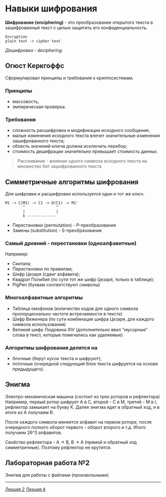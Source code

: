 # Навыки шифрования

**Шифрование (enciphering)** - это преобразование открытого текста в зашифрованный текст с целью защитить его конфиденциальность.

    Encryption
    plain text -> cipher text

*Дешифровка - deciphering.*

## Огюст Керкгоффс
Сформулировал принципы и требования к криптосистемам.

### Принципы
- массовость,
- эмпирическая проверка.

### Требования
- сложность расшифровки и модификации исходного сообщения;
- малые изменения исходного текста влечет значительные изменения зашифрованного текста;
- область значений ключа должна исключать перебор;
- стоимость дешифрации значительно превышает стоимость данных.

    
> Рассеивание - влияние одного символа исходного текста на множество бит зашифрованного текста

## Симметричные алгоритмы шифрования
Для шифровки и расшифровки используется один и тот же ключ.

    M1 -> C(M1) -> C1 -> D(C1) -> M1'
            ^              ^
            |              |
            k -------------

- Перестановки (permutation) - P-преобразования
- Замены (substitution) - S-преобразования

### Самый древний - перестановки (одноалфавитные)
Например:
- Скитала;
- Перестановки по правилам;
- Шифр Цезаря (сдвиг алфавита);
- Квадрат Полибия (по сути тот же шифр Цезаря, только в таблице);
- PigPen (буквам соответствуют символы)

### Многоалфавитные алгоритмы
- Таблица омофонов (количество кодов для одного символа пропорционально частоте встречаемости в тексте)
- Шифр Виженера (по сути комбинация шифра Цезаря, для каждого символа использования)
- Великий шифр Людовика XIV (дополнительно ввел "мусорные" слова в текст, которые помечались как удаляемые)

### Алгоритмы шифрования делятся на
- блочные (берут кусок текста и шифруют);
- поточные (очередной следующий блок текста шифруется на основе предыдущего).


## Энигма
Электро-механическая машина (состоит из трех роторов и рефлектора)
Например, первый ротор шифрует A в C, второй - C в M, третий - M в I, рефлектор замыкает на букву K. Далее энигма идет в обратный ход, и в итоге из A получаем R.

После каждого символа меняется алфавит на первом роторе, после очередного полного оборот первого - оборот второго и т.д. Итого получаем 26^3 алфавитов.

Свойство рефлектора - A -> B, B -> A (прямой и обратный ход симметричные). Поэтому рефлектор не крутится.


## Лабораторная работа №2
Энигма для работы с файлами (произвольными)

---

[Лекция 2](https://github.com/ilyasssklimov/bmstu_all/tree/sem_07/sem_07/DataSecurity/lections/lection_02.md) 
[Лекция 4](https://github.com/ilyasssklimov/bmstu_all/tree/sem_07/sem_07/DataSecurity/lections/lection_04.md)
